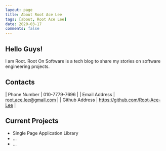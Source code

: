 ```yaml
---
layout: page
title: About Root Ace Lee
tags: [about, Root Ace Lee]
date: 2020-03-17
comments: false
---
```


## Hello Guys!
I am Root. Root On Software is a tech blog to share my stories on software engineering projects.

## Contacts
| Phone Number   | 010-7779-7696                   |
| Email Address  | root.ace.lee@gmail.com          |
| Github Address | https://github.com/Root-Ace-Lee |

## Current Projects
* Single Page Application Library
* ...
* ...

